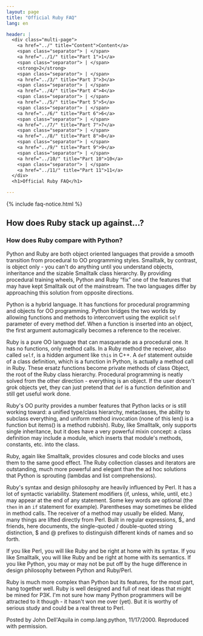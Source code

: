 ```yaml
---
layout: page
title: "Official Ruby FAQ"
lang: en

header: |
  <div class="multi-page">
    <a href="../" title="Content">Content</a>
    <span class="separator"> | </span>
    <a href="../1/" title="Part 1">1</a>
    <span class="separator"> | </span>
    <strong>2</strong>
    <span class="separator"> | </span>
    <a href="../3/" title="Part 3">3</a>
    <span class="separator"> | </span>
    <a href="../4/" title="Part 4">4</a>
    <span class="separator"> | </span>
    <a href="../5/" title="Part 5">5</a>
    <span class="separator"> | </span>
    <a href="../6/" title="Part 6">6</a>
    <span class="separator"> | </span>
    <a href="../7/" title="Part 7">7</a>
    <span class="separator"> | </span>
    <a href="../8/" title="Part 8">8</a>
    <span class="separator"> | </span>
    <a href="../9/" title="Part 9">9</a>
    <span class="separator"> | </span>
    <a href="../10/" title="Part 10">10</a>
    <span class="separator"> | </span>
    <a href="../11/" title="Part 11">11</a>
  </div>
  <h1>Official Ruby FAQ</h1>

---
```


{% include faq-notice.html %}

## How does Ruby stack up against...?

### How does Ruby compare with Python?

Python and Ruby are both object oriented languages that provide a smooth
transition from procedural to OO programming styles. Smalltalk, by contrast,
is object only - you can't do anything until you understand objects,
inheritance and the sizable Smalltalk class hierarchy. By providing procedural
training wheels, Python and Ruby “fix” one of the features that may have
kept Smalltalk out of the mainstream. The two languages differ by approaching
this solution from opposite directions.

Python is a hybrid language. It has functions for procedural programming and
objects for OO programming. Python bridges the two worlds by allowing
functions and methods to interconvert using the explicit `self` parameter
of every method def. When a function is inserted into an object, the first
argument automagically becomes a reference to the receiver.

Ruby is a pure OO language that can masquerade as a procedural one. It has no
functions, only method calls. In a Ruby method the receiver, also called `self`,
is a hidden argument like `this` in C++. A `def` statement outside of a
class definition, which is a function in Python, is actually a method call in
Ruby. These ersatz functions become private methods of class Object, the root
of the Ruby class hierarchy. Procedural programming is neatly solved from the
other direction - everything is an object. If the user doesn't grok objects
yet, they can just pretend that `def` is a function definition and still
get useful work done.

Ruby's OO purity provides a number features that Python lacks or is still
working toward: a unified type/class hierarchy, metaclasses, the ability to
subclass everything, and uniform method invocation (none of this len() is a
function but items() is a method rubbish). Ruby, like Smalltalk, only supports
single inheritance, but it does have a very powerful mixin concept: a class
definition may include a module, which inserts that module's methods,
constants, etc. into the class.

Ruby, again like Smalltalk, provides closures and code blocks and uses them
to the same good effect. The Ruby collection classes and iterators are
outstanding, much more powerful and elegant than the ad hoc solutions that
Python is sprouting (lambdas and list comprehensions).

Ruby's syntax and design philosophy are heavily influenced by Perl. It has a
lot of syntactic variability. Statement modifiers (if, unless, while, until,
etc.) may appear at the end of any statement. Some key words are optional
(the `then` in an `if` statement for example). Parentheses may sometimes
be elided in method calls. The receiver of a method may usually be elided.
Many, many things are lifted directly from Perl.
Built in regular expressions, $_ and friends, here documents,
the single-quoted / double-quoted string distinction, $ and @ prefixes
to distinguish different kinds of names and so forth.

If you like Perl, you will like Ruby and be right at home with its syntax.
If you like Smalltalk, you will like Ruby and be right at home with its
semantics. If you like Python, you may or may not be put off by the huge
difference in design philosophy between Python and Ruby/Perl.

Ruby is much more complex than Python but its features, for the most part,
hang together well. Ruby is well designed and full of neat ideas that might be
mined for P3K. I'm not sure how many Python programmers will be attracted to
it though - it hasn't won me over (yet). But it is worthy of serious study and
could be a real threat to Perl.

Posted by John Dell'Aquila in comp.lang.python, 11/17/2000. Reproduced with
permission.
